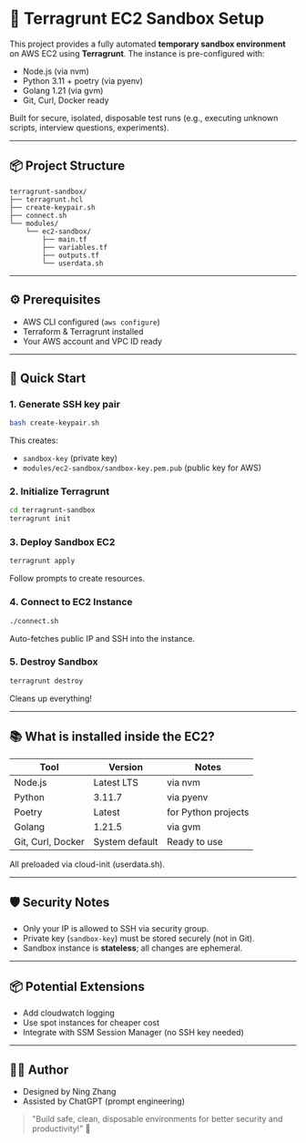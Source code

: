# 🚀 Terragrunt EC2 Sandbox Setup

This project provides a fully automated **temporary sandbox environment** on AWS EC2 using **Terragrunt**. The instance is pre-configured with:

* Node.js (via nvm)
* Python 3.11 + poetry (via pyenv)
* Golang 1.21 (via gvm)
* Git, Curl, Docker ready

Built for secure, isolated, disposable test runs (e.g., executing unknown scripts, interview questions, experiments).

---

## 📦 Project Structure

```
terragrunt-sandbox/
├── terragrunt.hcl
├── create-keypair.sh
├── connect.sh
└── modules/
    └── ec2-sandbox/
        ├── main.tf
        ├── variables.tf
        ├── outputs.tf
        └── userdata.sh
```

---

## ⚙️ Prerequisites

* AWS CLI configured (`aws configure`)
* Terraform & Terragrunt installed
* Your AWS account and VPC ID ready

---

## 🚀 Quick Start

### 1. Generate SSH key pair

```bash
bash create-keypair.sh
```

This creates:

* `sandbox-key` (private key)
* `modules/ec2-sandbox/sandbox-key.pem.pub` (public key for AWS)

### 2. Initialize Terragrunt

```bash
cd terragrunt-sandbox
terragrunt init
```

### 3. Deploy Sandbox EC2

```bash
terragrunt apply
```

Follow prompts to create resources.

### 4. Connect to EC2 Instance

```bash
./connect.sh
```

Auto-fetches public IP and SSH into the instance.

### 5. Destroy Sandbox

```bash
terragrunt destroy
```

Cleans up everything!

---

## 📚 What is installed inside the EC2?

| Tool              | Version        | Notes               |
| ----------------- | -------------- | ------------------- |
| Node.js           | Latest LTS     | via nvm             |
| Python            | 3.11.7         | via pyenv           |
| Poetry            | Latest         | for Python projects |
| Golang            | 1.21.5         | via gvm             |
| Git, Curl, Docker | System default | Ready to use        |

All preloaded via cloud-init (userdata.sh).

---

## 🛡️ Security Notes

* Only your IP is allowed to SSH via security group.
* Private key (`sandbox-key`) must be stored securely (not in Git).
* Sandbox instance is **stateless**; all changes are ephemeral.

---

## 📦 Potential Extensions

* Add cloudwatch logging
* Use spot instances for cheaper cost
* Integrate with SSM Session Manager (no SSH key needed)

---

## 👨‍💻 Author

* Designed by Ning Zhang
* Assisted by ChatGPT (prompt engineering)

> "Build safe, clean, disposable environments for better security and productivity!" 🚀
